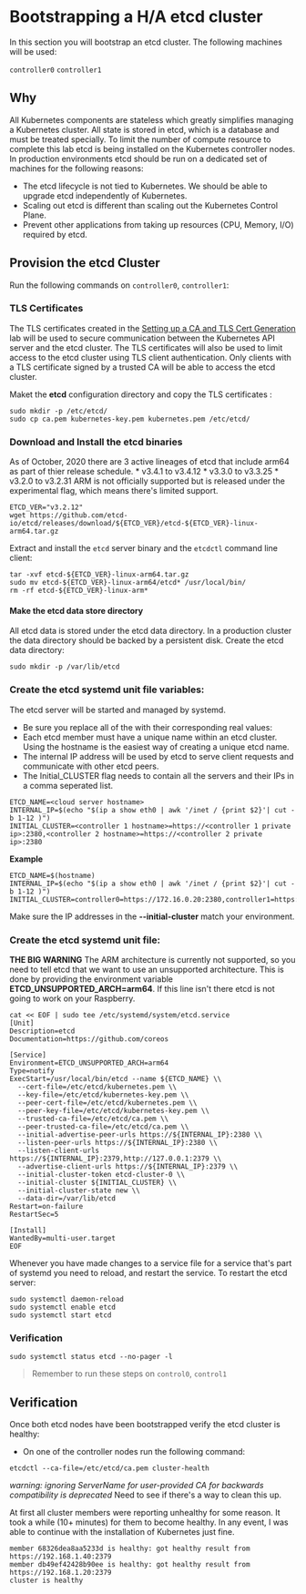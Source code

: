 # Bootstrapping a H/A etcd cluster

In this section you will bootstrap an etcd cluster. The following machines will be used:

`controller0`      `controller1`

## Why

All Kubernetes components are stateless which greatly simplifies managing a Kubernetes cluster. All state is stored in etcd, which is a database
and must be treated specially. To limit the number of compute resource to complete this lab etcd is being installed on the Kubernetes controller nodes. 
In production environments etcd should be run on a dedicated set of machines for the following reasons:

* The etcd lifecycle is not tied to Kubernetes. We should be able to upgrade etcd independently of Kubernetes.
* Scaling out etcd is different than scaling out the Kubernetes Control Plane.
* Prevent other applications from taking up resources (CPU, Memory, I/O) required by etcd.

## Provision the etcd Cluster

Run the following commands on `controller0`, `controller1`:

### TLS Certificates

The TLS certificates created in the [Setting up a CA and TLS Cert Generation](02-certificate-authority.md) lab will be used to secure communication between the Kubernetes API server and the etcd cluster. The TLS certificates will also be used to limit access to the etcd cluster using TLS client authentication. Only clients with a TLS certificate signed by a trusted CA will be able to access the etcd cluster.

Maket the **etcd** configuration directory and copy the TLS certificates :
```
sudo mkdir -p /etc/etcd/
sudo cp ca.pem kubernetes-key.pem kubernetes.pem /etc/etcd/
```

### Download and Install the etcd binaries
As of October, 2020 there are 3 active lineages of etcd that include arm64 as part of thier release schedule.
    * v3.4.1 to v3.4.12
    * v3.3.0 to v3.3.25
    * v3.2.0 to v3.2.31
ARM is not officially supported but is released under the experimental flag, which means there's limited support. 
```
ETCD_VER="v3.2.12"
wget https://github.com/etcd-io/etcd/releases/download/${ETCD_VER}/etcd-${ETCD_VER}-linux-arm64.tar.gz
```

Extract and install the `etcd` server binary and the `etcdctl` command line client: 
```
tar -xvf etcd-${ETCD_VER}-linux-arm64.tar.gz
sudo mv etcd-${ETCD_VER}-linux-arm64/etcd* /usr/local/bin/
rm -rf etcd-${ETCD_VER}-linux-arm*
```
#### Make the etcd data store directory
All etcd data is stored under the etcd data directory. In a production cluster the data directory should be backed by a persistent disk. Create the etcd data directory:
```
sudo mkdir -p /var/lib/etcd
```
###  Create the etcd systemd unit file variables:
The etcd server will be started and managed by systemd.
* Be sure you replace all of the <placeholder values> with their corresponding real values:
* Each etcd member must have a unique name within an etcd cluster. Using the hostname is the easiest way of creating a unique etcd name.
* The internal IP address will be used by etcd to serve client requests and communicate with other etcd peers.
* The Initial_CLUSTER flag needs to contain all the servers and their IPs in a comma seperated list.
```
ETCD_NAME=<cloud server hostname>
INTERNAL_IP=$(echo "$(ip a show eth0 | awk '/inet / {print $2}'| cut -b 1-12 )")
INITIAL_CLUSTER=<controller 1 hostname>=https://<controller 1 private ip>:2380,<controller 2 hostname>=https://<controller 2 private ip>:2380
```
**Example** 
```
ETCD_NAME=$(hostname)
INTERNAL_IP=$(echo "$(ip a show eth0 | awk '/inet / {print $2}'| cut -b 1-12 )")
INITIAL_CLUSTER=controller0=https://172.16.0.20:2380,controller1=https://172.16.0.40:2380
```
Make sure the IP addresses in the **--initial-cluster** match your environment.

### Create the etcd systemd unit file:
**THE BIG WARNING** The ARM architecture is currently not supported, so you need to tell etcd that we want to use an unsupported architecture.
This is done by providing the environment variable **ETCD_UNSUPPORTED_ARCH=arm64**. If this line isn't there etcd is not going to work on your Raspberry.
```
cat << EOF | sudo tee /etc/systemd/system/etcd.service
[Unit]
Description=etcd
Documentation=https://github.com/coreos

[Service]
Environment=ETCD_UNSUPPORTED_ARCH=arm64
Type=notify
ExecStart=/usr/local/bin/etcd --name ${ETCD_NAME} \\
  --cert-file=/etc/etcd/kubernetes.pem \\
  --key-file=/etc/etcd/kubernetes-key.pem \\
  --peer-cert-file=/etc/etcd/kubernetes.pem \\
  --peer-key-file=/etc/etcd/kubernetes-key.pem \\
  --trusted-ca-file=/etc/etcd/ca.pem \\
  --peer-trusted-ca-file=/etc/etcd/ca.pem \\
  --initial-advertise-peer-urls https://${INTERNAL_IP}:2380 \\
  --listen-peer-urls https://${INTERNAL_IP}:2380 \\
  --listen-client-urls https://${INTERNAL_IP}:2379,http://127.0.0.1:2379 \\
  --advertise-client-urls https://${INTERNAL_IP}:2379 \\
  --initial-cluster-token etcd-cluster-0 \\
  --initial-cluster ${INITIAL_CLUSTER} \\
  --initial-cluster-state new \\
  --data-dir=/var/lib/etcd
Restart=on-failure
RestartSec=5

[Install]
WantedBy=multi-user.target
EOF
```
Whenever you have made changes to a service file for a service that's part of systemd you need to reload, and restart the service. To restart the etcd server:

```
sudo systemctl daemon-reload
sudo systemctl enable etcd
sudo systemctl start etcd
```


### Verification

```
sudo systemctl status etcd --no-pager -l
```

> Remember to run these steps on `control0`, `control1`

## Verification

Once both etcd nodes have been bootstrapped verify the etcd cluster is healthy:

* On one of the controller nodes run the following command:

```
etcdctl --ca-file=/etc/etcd/ca.pem cluster-health
```
*warning: ignoring ServerName for user-provided CA for backwards compatibility is deprecated*  Need to see if there's a way to clean this up.

At first all cluster members were reporting unhealthy for some reason. It took a while (10+ minutes) for them to become healthy.
In any event, I was able to continue with the installation of Kubernetes just fine.

```
member 68326dea8aa5233d is healthy: got healthy result from https://192.168.1.40:2379
member db49ef42428b90ee is healthy: got healthy result from https://192.168.1.20:2379
cluster is healthy
```

